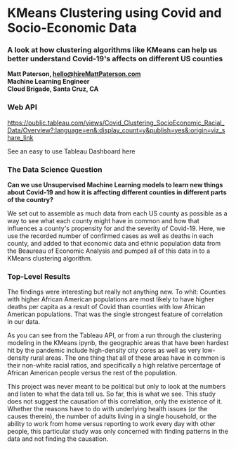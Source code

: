 # KMeans Clustering using Covid and Socio-Economic Data

### A look at how clustering algorithms like KMeans can help us better understand Covid-19's affects on different US counties

**Matt Paterson, hello@hireMattPaterson.com**<br>
**Machine Learning Engineer**<br>
**Cloud Brigade, Santa Cruz, CA**<br>


### Web API

https://public.tableau.com/views/Covid_Clustering_SocioEconomic_Racial_Data/Overview?:language=en&:display_count=y&publish=yes&:origin=viz_share_link

See an easy to use Tableau Dashboard here

### The Data Science Question

**Can we use Unsupervised Machine Learning models to learn new things about Covid-19 and how it is affecting different counties in different parts of the country?**

We set out to assemble as much data from each US county as possible as a way to see what each county might have in common and how that influences a county's propensity for and the severity of Covid-19. Here, we use the recorded number of confirmed cases as well as deaths in each county, and added to that economic data and ethnic population data from the Beaureau of Economic Analysis and pumped all of this data in to a KMeans clustering algorithm.

### Top-Level Results

The findings were interesting but really not anything new. To whit: Counties with higher African American populations are most likely to have higher deaths per capita as a result of Covid than counties with low African American populations. That was the single strongest feature of correlation in our data.

As you can see from the Tableau API, or from a run through the clustering modeling in the KMeans ipynb, the geographic areas that have been hardest hit by the pandemic include high-density city cores as well as very low-density rural areas. The one thing that all of these areas have in common is their non-white racial ratios, and specifically a high relative percentage of African American people versus the rest of the population.

This project was never meant to be political but only to look at the numbers and listen to what the data tell us. So far, this is what we see. This study does not suggest the causation of this correlation, only the existence of it. Whether the reasons have to do with underlying health issues (or the causes therein), the number of adults living in a single household, or the ability to work from home versus reporting to work every day with other people, this particular study was only concerned with finding patterns in the data and not finding the causation.
